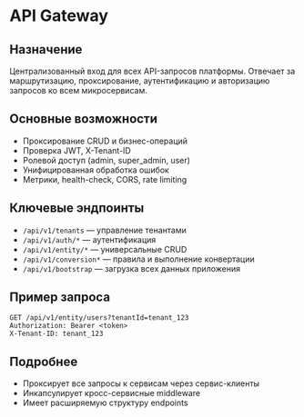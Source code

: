 # API Gateway

## Назначение
Централизованный вход для всех API-запросов платформы. Отвечает за маршрутизацию, проксирование, аутентификацию и авторизацию запросов ко всем микросервисам.

## Основные возможности
- Проксирование CRUD и бизнес-операций
- Проверка JWT, X-Tenant-ID
- Ролевой доступ (admin, super_admin, user)
- Унифицированная обработка ошибок
- Метрики, health-check, CORS, rate limiting

## Ключевые эндпоинты
- `/api/v1/tenants` — управление тенантами
- `/api/v1/auth/*` — аутентификация
- `/api/v1/entity/*` — универсальные CRUD
- `/api/v1/conversion*` — правила и выполнение конвертации
- `/api/v1/bootstrap` — загрузка всех данных приложения

## Пример запроса
```http
GET /api/v1/entity/users?tenantId=tenant_123
Authorization: Bearer <token>
X-Tenant-ID: tenant_123
```

## Подробнее
- Проксирует все запросы к сервисам через сервис-клиенты
- Инкапсулирует кросс-сервисные middleware
- Имеет расширяемую структуру endpoints
